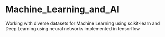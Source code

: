 # Machine_Learning_and_AI
Working with diverse datasets for Machine Learning using scikit-learn and Deep Learning using neural networks implemented in tensorflow 
